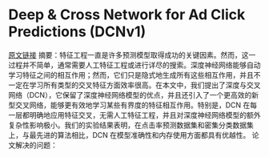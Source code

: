 # Deep & Cross Network for Ad Click Predictions (DCNv1)
[原文链接](https://arxiv.org/abs/1708.05123)
摘要：特征工程一直是许多预测模型取得成功的关键因素。然而，这一过程并不简单，通常需要人工特征工程或进行详尽的搜索。深度神经网络能够自动学习特征之间的相互作用；然而，它们只是隐式地生成所有这些相互作用，并且不一定在学习所有类型的交叉特征方面效率很高。在本文中，我们提出了深度与交叉网络（DCN），它保留了深度神经网络模型的优点，并且还引入了一个更高效的新型交叉网络，能够更有效地学习某些有界度的特征相互作用。特别是，DCN 在每一层都明确地应用特征交叉，无需人工特征工程，并且对深度神经网络模型的额外复杂性影响极小。我们的实验结果表明，在点击率预测数据集和密集分类数据集上，与最先进的算法相比，DCN 在模型准确性和内存使用方面都具有优越性。
论文解决的问题：

<!--stackedit_data:
eyJoaXN0b3J5IjpbMTgxNjc4MTQ1OCw0NDA5MDU2MTldfQ==
-->